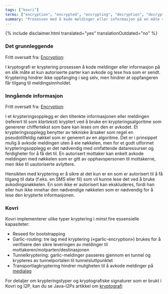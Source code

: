 ```yaml
---
tags: ["kovri"]
terms: ["encryption", "encrypted", "encrypting", "decryption", "decrypted", "decrypting", "kryptering", "kryptert", "avkoding", "avkodet"]
summary: "Prosessen med å kode meldinger eller informasjon på en måte som bare autoriserte parter kan avkode og lese"
---
```


{% include disclaimer.html translated="yes" translationOutdated="no" %}
### Det grunnleggende

Fritt oversatt fra: [Encryption](https://en.wikipedia.org/wiki/Encryption):

>
I kryptografi er kryptering prosessen å kode meldinger eller informasjon på en slik måte at kun autoriserte parter kan avkode og lese hva som er sendt. Kryptering hindrer ikke oppfanging i seg selv, men hindrer at oppfangeren får tilgang til meldingsinnholdet.

### Inngående informasjon

Fritt oversatt fra: [Encryption](https://en.wikipedia.org/wiki/Encryption):

>
I et krypteringsopplegg er den tiltenkte informasjonen eller meldingen (referert til som *klartekst*) kryptert ved å bruke en krypteringsalgoritme som genererer chiffertekst som bare kan leses om den er avkodet. Et krypteringsopplegg benytter av tekniske årsaker som regel en pseudotilfeldig nøkkel som er generert av en algoritme. Det er i prinsippet mulig å avkode meldingen uten å eie nøkkelen, men for et godt utformet krypteringsopplegg er det nødvendig med omfattende dataressurser og ferdigheter for å få det til. En autorisert mottaker kan enkelt avkode meldingen med nøkkelen som er gitt av opphavspersonen til mottakerne, men ikke til uautoriserte avlyttere.

>
Hensikten med kryptering er å sikre at det kun er en som er autorisert til å få tilgang til data (f.eks. en SMS eller fil) som vil kunne lese det ved å bruke avkodingsnøkkelen. En som ikke er autorisert kan ekskluderes, fordi han eller hun ikke innehar den nødvendige nøkkelen som er nødvendig for å lese den krypterte informasjonen.

### Kovri

Kovri implementerer ulike typer kryptering i *minst* fire essensielle kapasiteter:

- Reseed for bootstrapping
- Garlic-routing: tre lag med kryptering («garlic-encryption») brukes for å verifisere den sikre leveringen av meldinger til mottakeren/motparten/destinasjonen
- Tunnelkryptering: garlic-meldinger passeres gjennom en tunnel og krypteres av tunnelportalen til tunnelsluttpunktet
- Transportlagkryptering hindrer muligheten til å avkode meldinger på [medialag](https://en.wikipedia.org/wiki/OSI_model)

For detaljer om krypteringstyper og kryptografiske signaturer som er brukt i Kovri og I2P, kan du se Java-I2Ps artikkel om [kryptografi](https://geti2p.net/spec/cryptography)
